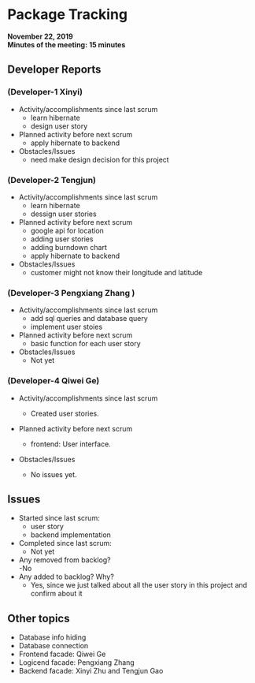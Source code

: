 #   Package Tracking
__November 22, 2019__  
__Minutes of the meeting:__ __15 minutes__
##  Developer Reports

###  (Developer-1 Xinyi)

-   Activity/accomplishments since last scrum
    -   learn hibernate
    -   design user story
-   Planned activity before next scrum
    -   apply hibernate to backend
-   Obstacles/Issues
    -   need make design decision for this project
 
###  (Developer-2 Tengjun)

-   Activity/accomplishments since last scrum
    -   learn hibernate
    -   dessign user stories 
-   Planned activity before next scrum
    -   google api for location
    -   adding user stories
    -   adding burndown chart
    -   apply hibernate to backend
-   Obstacles/Issues
    -   customer might not know their longitude and latitude
  

###  (Developer-3 Pengxiang Zhang )

-   Activity/accomplishments since last scrum
    -   add sql queries and database query
    -   implement user stoies
-   Planned activity before next scrum
    -  basic function for each user story 
-   Obstacles/Issues
    -   Not yet
 

###  (Developer-4 Qiwei Ge)

-   Activity/accomplishments since last scrum
    -   Created user stories.

-   Planned activity before next scrum
    -   frontend: User interface.

-   Obstacles/Issues
    -   No issues yet.

##  Issues

-   Started since last scrum:
    -   user story
    -   backend implementation
-   Completed since last scrum:
    -   Not yet
-   Any removed from backlog?  
    -No
-   Any added to backlog? Why?  
      - Yes, since we just talked about all the user story in this project and confirm about it
##  Other topics

-   Database info hiding
-   Database connection
-   Frontend facade: Qiwei Ge
-   Logicend facade: Pengxiang Zhang
-   Backend facade: Xinyi Zhu and Tengjun Gao
